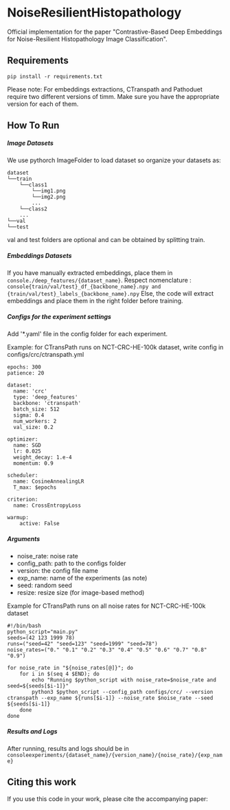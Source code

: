 # NoiseResilientHistopathology
Official implementation for the paper "Contrastive-Based Deep Embeddings for Noise-Resilient Histopathology Image Classification".

## Requirements
```console
pip install -r requirements.txt
```

Please note: For embeddings extractions, CTranspath and Pathoduet require two different versions of timm. Make sure you have the appropriate version for each of them.

## How To Run
##### Image Datasets
We use pythorch ImageFolder to load dataset so organize your datasets as:
```console
dataset
└──train
    └──class1
        └──img1.png
        └──img2.png
        ...
    └──class2
    ...
└──val
└──test
```
val and test folders are optional and can be obtained by splitting train.

##### Embeddings Datasets
If you have manually extracted embeddings, place them in ```console./deep_features/{dataset_name}```. Respect nomenclature : ```console{train/val/test}_df_{backbone_name}.npy and {train/val/test}_labels_{backbone_name}.npy```
Else, the code will extract embeddings and place them in the right folder before training.

##### Configs for the experiment settings
Add '*.yaml' file in the config folder for each experiment.

Example: for CTransPath runs on NCT-CRC-HE-100k dataset, write config in configs/crc/ctranspath.yml
```console
epochs: 300
patience: 20

dataset:
  name: 'crc'
  type: 'deep_features'
  backbone: 'ctranspath'
  batch_size: 512
  sigma: 0.4
  num_workers: 2
  val_size: 0.2
  
optimizer:
  name: SGD
  lr: 0.025
  weight_decay: 1.e-4
  momentum: 0.9

scheduler:
  name: CosineAnnealingLR
  T_max: $epochs

criterion:
  name: CrossEntropyLoss

warmup:
    active: False
```

##### Arguments
* noise_rate: noise rate
* config_path: path to the configs folder
* version: the config file name
* exp_name: name of the experiments (as note)
* seed: random seed
* resize: resize size (for image-based method)

Example for CTransPath runs on all noise rates for NCT-CRC-HE-100k dataset 
```console
#!/bin/bash
python_script="main.py"
seeds=(42 123 1999 78)
runs=("seed=42" "seed=123" "seed=1999" "seed=78")
noise_rates=("0." "0.1" "0.2" "0.3" "0.4" "0.5" "0.6" "0.7" "0.8" "0.9")

for noise_rate in "${noise_rates[@]}"; do
    for i in $(seq 4 $END); do 
        echo "Running $python_script with noise_rate=$noise_rate and seed=${seeds[$i-1]}"
        python3 $python_script --config_path configs/crc/ --version ctranspath --exp_name ${runs[$i-1]} --noise_rate $noise_rate --seed ${seeds[$i-1]}
    done
done
```


##### Results and Logs
After running, results and logs should be in ```consoleexperiments/{dataset_name}/{version_name}/{noise_rate}/{exp_name}```


## Citing this work
If you use this code in your work, please cite the accompanying paper:

```

```
